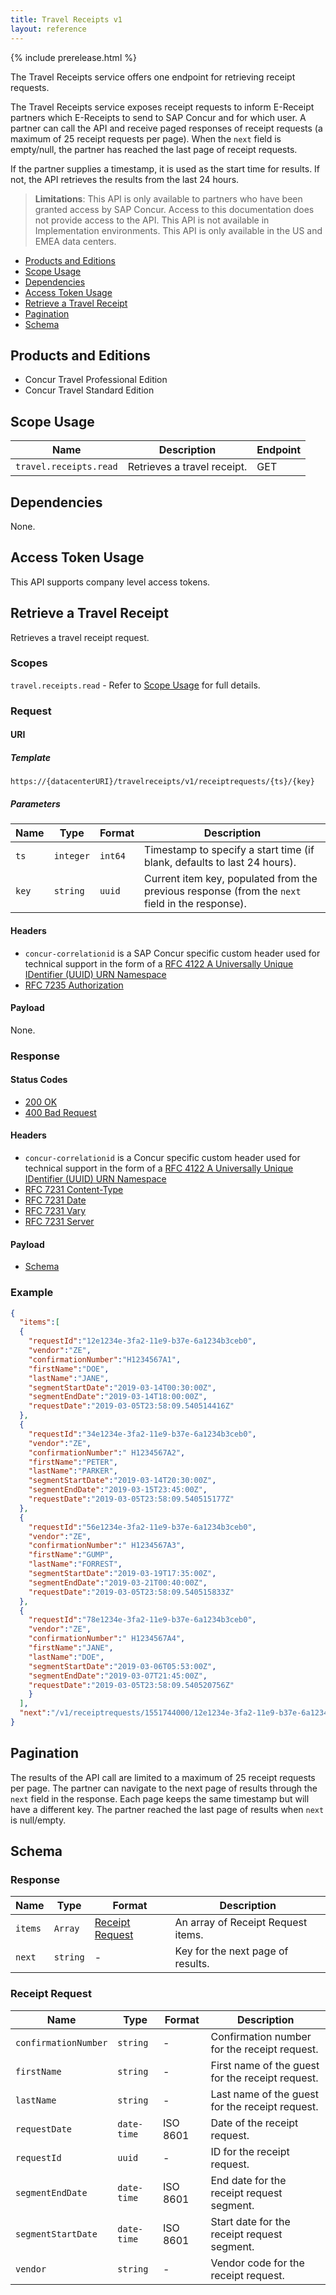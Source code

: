 ```yaml
---
title: Travel Receipts v1
layout: reference
---
```


{% include prerelease.html %}


The Travel Receipts service offers one endpoint for retrieving receipt requests.

The Travel Receipts service exposes receipt requests to inform E-Receipt partners which E-Receipts to send to SAP Concur and for which user. A partner can call the API and receive paged responses of receipt requests (a maximum of 25 receipt requests per page). When the `next` field is empty/null, the partner has reached the last page of receipt requests.

If the partner supplies a timestamp, it is used as the start time for results. If not, the API retrieves the results from the last 24 hours.

> **Limitations**: This API is only available to partners who have been granted access by SAP Concur. Access to this documentation does not provide access to the API. This API is not available in Implementation environments. This API is only available in the US and EMEA data centers.

* [Products and Editions](#products-editions)
* [Scope Usage](#scope-usage)
* [Dependencies](#dependencies)
* [Access Token Usage](#access-token-usage)
* [Retrieve a Travel Receipt](#retrieve-travel-receipt)
* [Pagination](#pagination)
* [Schema](#schema)

## <a name="products-editions"></a>Products and Editions

* Concur Travel Professional Edition
* Concur Travel Standard Edition

## <a name="scope-usage"></a>Scope Usage

Name|Description|Endpoint
---|---|---
`travel.receipts.read`|Retrieves a travel receipt.|GET

## <a name="dependencies"></a>Dependencies

None.

## <a name="access-token-usage"></a>Access Token Usage

This API supports company level access tokens.

## <a name="retrieve-travel-receipt"></a>Retrieve a Travel Receipt

Retrieves a travel receipt request.

### Scopes

`travel.receipts.read` - Refer to [Scope Usage](#scope-usage) for full details.
### Request

#### URI

##### Template

```shell
https://{datacenterURI}/travelreceipts/v1/receiptrequests/{ts}/{key}
```

##### Parameters

Name | Type | Format | Description
-----|------|--------|------------
`ts`	|	`integer`	|	`int64`	|	Timestamp to specify a start time (if blank, defaults to last 24 hours).
`key`	|	`string`	|	`uuid`	|	Current item key, populated from the previous response (from the `next` field in the response).

#### Headers

* `concur-correlationid` is a SAP Concur specific custom header used for technical support in the form of a [RFC 4122 A Universally Unique IDentifier (UUID) URN Namespace](https://tools.ietf.org/html/rfc4122)
* [RFC 7235 Authorization](https://tools.ietf.org/html/rfc7235#section-4.2)

#### Payload
None.

### Response

#### Status Codes

* [200 OK](https://tools.ietf.org/html/rfc7231#section-6.3.1)
* [400 Bad Request](https://tools.ietf.org/html/rfc7231#section-6.5.1)

#### Headers

* `concur-correlationid` is a Concur specific custom header used for technical support in the form of a [RFC 4122 A Universally Unique IDentifier (UUID) URN Namespace](https://tools.ietf.org/html/rfc4122)
* [RFC 7231 Content-Type](https://tools.ietf.org/html/rfc7231#section-3.1.1.5)
* [RFC 7231 Date](https://tools.ietf.org/html/rfc7231#section-7.1.1.2)
* [RFC 7231 Vary](https://tools.ietf.org/html/rfc7231#section-7.1.4)
* [RFC 7231 Server](https://tools.ietf.org/html/rfc7231#section-7.4.2)


#### Payload
* [Schema](#schema)

### Example

```json
{
  "items":[
  {
    "requestId":"12e1234e-3fa2-11e9-b37e-6a1234b3ceb0",
    "vendor":"ZE",
    "confirmationNumber":"H1234567A1",
    "firstName":"DOE",
    "lastName":"JANE",
    "segmentStartDate":"2019-03-14T00:30:00Z",
    "segmentEndDate":"2019-03-14T18:00:00Z",
    "requestDate":"2019-03-05T23:58:09.540514416Z"
  },
  {
    "requestId":"34e1234e-3fa2-11e9-b37e-6a1234b3ceb0",
    "vendor":"ZE",
    "confirmationNumber":" H1234567A2",
    "firstName":"PETER",
    "lastName":"PARKER",
    "segmentStartDate":"2019-03-14T20:30:00Z",
    "segmentEndDate":"2019-03-15T23:45:00Z",
    "requestDate":"2019-03-05T23:58:09.540515177Z"
  },
  {
    "requestId":"56e1234e-3fa2-11e9-b37e-6a1234b3ceb0",
    "vendor":"ZE",
    "confirmationNumber":" H1234567A3",
    "firstName":"GUMP",
    "lastName":"FORREST",
    "segmentStartDate":"2019-03-19T17:35:00Z",
    "segmentEndDate":"2019-03-21T00:40:00Z",
    "requestDate":"2019-03-05T23:58:09.540515833Z"
  },
  {
    "requestId":"78e1234e-3fa2-11e9-b37e-6a1234b3ceb0",
    "vendor":"ZE",
    "confirmationNumber":" H1234567A4",
    "firstName":"JANE",
    "lastName":"DOE",
    "segmentStartDate":"2019-03-06T05:53:00Z",
    "segmentEndDate":"2019-03-07T21:45:00Z",
    "requestDate":"2019-03-05T23:58:09.540520756Z"
    }
  ],
  "next":"/v1/receiptrequests/1551744000/12e1234e-3fa2-11e9-b37e-6a1234b3ceb0"
}
```
## <a name="pagination"></a>Pagination

The results of the API call are limited to a maximum of 25 receipt requests per page. The partner can navigate to the next page of results through the `next` field in the response. Each page keeps the same timestamp but will have a different key. The partner reached the last page of results when `next` is null/empty.

## <a name="schema"></a>Schema

### Response

Name | Type | Format | Description
-----|------|--------|------------
`items`	|	`Array`	|	[Receipt Request](#receipt-request)	|	An array of Receipt Request items.
`next`	|	`string`	|	-	|	Key for the next page of results.


### <a name="receipt-request"></a>Receipt Request

Name | Type | Format | Description
-----|------|--------|------------
`confirmationNumber`	|	`string`	|	-	|	Confirmation number for the receipt request.
`firstName`	|	`string`	|	-	|	First name of the guest for the receipt request.
`lastName`	|	`string`	|	-	|	Last name of the guest for the receipt request.
`requestDate`	|	`date-time`	|	ISO 8601	|	Date of the receipt request.
`requestId`	|	`uuid`	|	-	|	ID for the receipt request.
`segmentEndDate`	|	`date-time`	|	ISO 8601	|	End date for the receipt request segment.
`segmentStartDate`	|	`date-time`	|	ISO 8601	|	Start date for the receipt request segment.
`vendor`	|	`string`	|	-	|	Vendor code for the receipt request.
